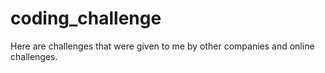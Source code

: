 # coding_challenge

Here are challenges that were given to me by other companies and online challenges.
